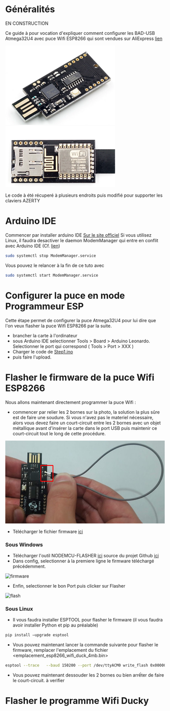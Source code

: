 # Généralités

EN CONSTRUCTION

Ce guide à pour vocation d'expliquer comment configurer les BAD-USB Atmega32U4 avec puce Wifi ESP8266 qui sont vendues sur AliExpress [lien](https://fr.aliexpress.com/item/32946940424.html)

![BAD-USB_front](https://raw.githubusercontent.com/sebastienPoussard/BADUSB_Atmega32U4_ESP8266_FR/master/img/badusb_front.png)
![BAD-USB_back](https://raw.githubusercontent.com/sebastienPoussard/BADUSB_Atmega32U4_ESP8266_FR/master/img/badusb_back.png)

Le code à été récuperé à plusieurs endroits puis modifié pour supporter les claviers AZERTY

# Arduino IDE
Commencer par installer arduino IDE [Sur le site officiel](https://www.arduino.cc/en/main/software)
Si vous utilisez Linux, il faudra desactiver le daemon ModemManager qui entre en conflit avec Arduino IDE (Cf. [lien](https://forum.sparkfun.com/viewtopic.php?t=46710))
```Bash
sudo systemctl stop ModemManager.service
```
Vous pouvez le relancer à la fin de ce tuto avec  
```Bash
sudo systemctl start ModemManager.service
```

# Configurer la puce en mode Programmeur ESP
Cette étape permet de configurer la puce Atmega32U4 pour lui dire que l'on veux flasher la puce Wifi ESP8266 par la suite.
- brancher la carte à l'ordinateur
- sous Arduino IDE selectionner Tools > Board > Arduino Leonardo. Selectionner le port qui correspond ( Tools > Port > XXX )
- Charger le code de [Step1.ino](https://github.com/sebastienPoussard/BADUSB_Atmega32U4_ESP8266_FR/blob/master/fichiers/step1.ino)
- puis faire l'upload.

# Flasher le firmware de la puce Wifi ESP8266
Nous allons maintenant directement programmer la puce Wifi :
- commencer par relier les 2 bornes sur la photo, la solution la plus sûre est de faire une soudure. Si vous n'avez pas le materiel nécessaire, alors vous devez faire un court-circuit entre les 2 bornes avec un objet métallique avant d'insérer la carte dans le port USB puis maintenir ce court-circuit tout le long de cette procédure.

![shunt](https://raw.githubusercontent.com/sebastienPoussard/BADUSB_Atmega32U4_ESP8266_FR/master/img/shunt.png)

- Télécharger le fichier firmware [ici](https://github.com/sebastienPoussard/BADUSB_Atmega32U4_ESP8266_FR/raw/master/fichiers/esp8266_wifi_duck_4mb.bin)

### Sous Windows
- Télécharger l'outil NODEMCU-FLASHER [ici](https://github.com/nodemcu/nodemcu-flasher/archive/master.zip)
source du projet Github [ici](https://github.com/nodemcu/nodemcu-flasher)
- Dans config, selectionner à la premiere ligne le firmware téléchargé précédemment.

![firmware](https://github.com/nodemcu/nodemcu-flasher/raw/master/Resources/Images/NodeMCU-Flasher-Setting.png)

- Enfin, selectionner le bon Port puis clicker sur Flasher

![flash](https://raw.githubusercontent.com/nodemcu/nodemcu-flasher/master/Resources/Images/NodeMCU-Flasher-Begin.png)



### Sous Linux

- Il vous faudra installer ESPTOOL pour flasher le firmware (il vous faudra avoir installer Python et pip au préalable)
```Bash
pip install –upgrade esptool
```
- Vous pouvez maintenant lancer la commande suivante pour flasher le firmware, remplacer l'emplacement du fichier <emplacement_esp8266_wifi_duck_4mb.bin>  
```Bash
esptool --trace   --baud 150200 --port /dev/ttyACM0 write_flash 0x00000 <emplacement_esp8266_wifi_duck_4mb.bin> --flash_size 4MB --flash_mode dio --flash_freq 40m
```
- Vous pouvez maintenant dessouder les 2 bornes ou bien arrếter de faire le court-circuit.
à verifier

# Flasher le programme Wifi Ducky


